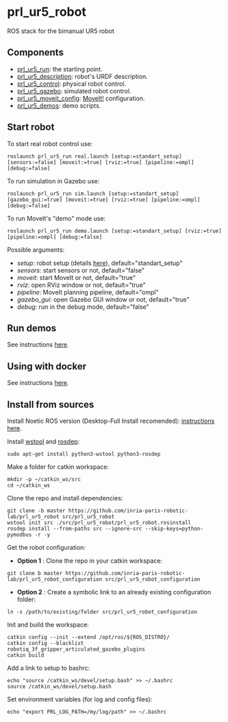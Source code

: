 # prl_ur5_robot
ROS stack for the bimanual UR5 robot

## Components

- [prl_ur5_run](prl_ur5_run/README.md): the starting point.
- [prl_ur5_description](prl_ur5_description/README.md): robot's URDF description.
- [prl_ur5_control](prl_ur5_control/README.md): physical robot control.
- [prl_ur5_gazebo](prl_ur5_gazebo/README.md): simulated robot control.
- [prl_ur5_moveit_config](prl_ur5_moveit_config/README.md): [MoveIt!](https://ros-planning.github.io/moveit_tutorials/) configuration.
- [prl_ur5_demos](prl_ur5_demos/README.md): demo scripts.

## Start robot

To start real robot control use:

```
roslaunch prl_ur5_run real.launch [setup:=standart_setup] [sensors:=false] [moveit:=true] [rviz:=true] [pipeline:=ompl] [debug:=false]
```

To run simulation in Gazebo use:

```
roslaunch prl_ur5_run sim.launch [setup:=standart_setup] [gazebo_gui:=true] [moveit:=true] [rviz:=true] [pipeline:=ompl] [debug:=false]
```

To run MoveIt's "demo" mode use:

```
roslaunch prl_ur5_run demo.launch [setup:=standart_setup] [rviz:=true] [pipeline:=ompl] [debug:=false]
```

Possible arguments:

- _setup_: robot setup (details [here](prl_ur5_description/README.md)), default="standart_setup"
- _sensors_: start sensors or not, default="false"
- _moveit_: start MoveIt or not, default="true"
- _rviz_: open RViz window or not, default="true"
- _pipeline_: MoveIt planning pipeline, default="ompl"
- _gazebo_gui_: open Gazebo GUI window or not, default="true"
- _debug_: run in the debug mode, default="false"

## Run demos

See instructions [here](prl_ur5_demos/README.md).

## Using with docker

See instructions [here](https://github.com/inria-paris-robotic-lab/prl_containers).

## Install from sources

Install Noetic ROS version (Desktop-Full Install recomended):
[instructions here](http://wiki.ros.org/noetic/Installation/Ubuntu).

Install [wstool](http://wiki.ros.org/wstool) and [rosdep](http://wiki.ros.org/rosdep):

```
sudo apt-get install python3-wstool python3-rosdep
```

Make a folder for catkin workspace:

```
mkdir -p ~/catkin_ws/src
cd ~/catkin_ws
```

Clone the repo and install dependencies:

```
git clone -b master https://github.com/inria-paris-robotic-lab/prl_ur5_robot src/prl_ur5_robot
wstool init src ./src/prl_ur5_robot/prl_ur5_robot.rosinstall
rosdep install --from-paths src --ignore-src --skip-keys=python-pymodbus -r -y
```

Get the robot configuration:
* **Option 1** :
Clone the repo in your catkin workspace:
```
git clone b master https://github.com/inria-paris-robotic-lab/prl_ur5_robot_configuration src/prl_ur5_robot_configuration
```
* **Option 2** :
Create a symbolic link to an already existing configuration folder:
```
ln -s /path/to/existing/folder src/prl_ur5_robot_configuration
```

Init and build the workspace:

```
catkin config --init --extend /opt/ros/${ROS_DISTRO}/
catkin config --blacklist robotiq_3f_gripper_articulated_gazebo_plugins
catkin build
```

Add a link to setup to bashrc:

```
echo "source /catkin_ws/devel/setup.bash" >> ~/.bashrc
source /catkin_ws/devel/setup.bash
```

Set environment variables (for log and config files):

```
echo "export PRL_LOG_PATH=/my/log/path" >> ~/.bashrc
```
